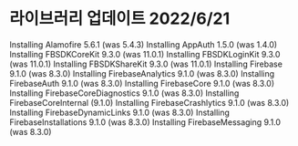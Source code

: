 # 라이브러리 업데이트 2022/6/21
Installing Alamofire 5.6.1 (was 5.4.3)
Installing AppAuth 1.5.0 (was 1.4.0)
Installing FBSDKCoreKit 9.3.0 (was 11.0.1)
Installing FBSDKLoginKit 9.3.0 (was 11.0.1)
Installing FBSDKShareKit 9.3.0 (was 11.0.1)
Installing Firebase 9.1.0 (was 8.3.0)
Installing FirebaseAnalytics 9.1.0 (was 8.3.0)
Installing FirebaseAuth 9.1.0 (was 8.3.0)
Installing FirebaseCore 9.1.0 (was 8.3.0)
Installing FirebaseCoreDiagnostics 9.1.0 (was 8.3.0)
Installing FirebaseCoreInternal (9.1.0)
Installing FirebaseCrashlytics 9.1.0 (was 8.3.0)
Installing FirebaseDynamicLinks 9.1.0 (was 8.3.0)
Installing FirebaseInstallations 9.1.0 (was 8.3.0)
Installing FirebaseMessaging 9.1.0 (was 8.3.0)
